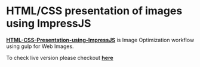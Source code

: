 # HTML/CSS presentation of images using ImpressJS

**[HTML-CSS-Presentation-using-ImpressJS](git@github.com:kathirr007/HTML-CSS-Presentation-using-ImpressJS)** is Image Optimization workflow using gulp for Web Images.

To check live version please checkout **[here](https://kathirr007.github.io/HTML-CSS-Presentation-using-ImpressJS/)**